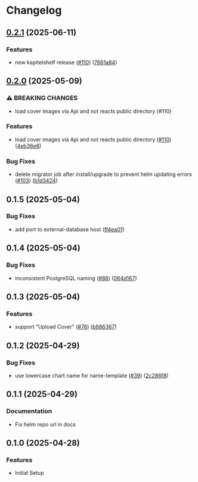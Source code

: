 # Changelog

## [0.2.1](https://github.com/ThomasMiller01/KapitelShelf/compare/helm@0.2.0...helm@0.2.1) (2025-06-11)

### Features

* new kapitelshelf release ([#110](https://github.com/ThomasMiller01/KapitelShelf/issues/110)) ([7661a84](https://github.com/ThomasMiller01/KapitelShelf/commit/7661a847d2b5c512dac4ed39270b7b13ec48c5e4))

## [0.2.0](https://github.com/ThomasMiller01/KapitelShelf/compare/helm@0.1.5...helm@0.2.0) (2025-05-09)


### ⚠ BREAKING CHANGES

* load cover images via Api and not reacts public directory (#110)

### Features

* load cover images via Api and not reacts public directory ([#110](https://github.com/ThomasMiller01/KapitelShelf/issues/110)) ([4eb38e6](https://github.com/ThomasMiller01/KapitelShelf/commit/4eb38e634f0a88a9ff41c8ad7b83c8aee0cf13ea))


### Bug Fixes

* delete migrator job after install/upgrade to prevent helm updating errors ([#103](https://github.com/ThomasMiller01/KapitelShelf/issues/103)) ([b1d3424](https://github.com/ThomasMiller01/KapitelShelf/commit/b1d3424b31ec4e9e0f60768fd5361122dd15490d))

## 0.1.5 (2025-05-04)


### Bug Fixes

* add port to external-database host ([ff4ea01](https://github.com/ThomasMiller01/KapitelShelf/commit/ff4ea018c316b3c662ba323ad457c3e32ae292ba))

## 0.1.4 (2025-05-04)


### Bug Fixes

* inconsistent PostgreSQL naming ([#88](https://github.com/ThomasMiller01/KapitelShelf/issues/88)) ([064d167](https://github.com/ThomasMiller01/KapitelShelf/commit/064d167afbe959c4fc25b1d85562fe35d6436af8))

## 0.1.3 (2025-05-04)


### Features

* support "Upload Cover" ([#76](https://github.com/ThomasMiller01/KapitelShelf/issues/76)) ([b886367](https://github.com/ThomasMiller01/KapitelShelf/commit/b88636777bad94acb48877d7d2417ad2e28fe9f7))


## 0.1.2 (2025-04-29)


### Bug Fixes

* use lowercase chart name for name-template ([#39](https://github.com/ThomasMiller01/KapitelShelf/issues/39)) ([2c286f8](https://github.com/ThomasMiller01/KapitelShelf/commit/2c286f8555b95959ebecd3baeea521de9d379da7))

## 0.1.1 (2025-04-29)

### Documentation

* Fix helm repo url in docs

## 0.1.0 (2025-04-28)


### Features

* Initial Setup

